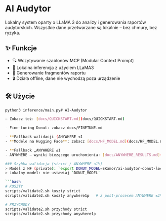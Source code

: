 # AI Audytor

Lokalny system oparty o LLaMA 3 do analizy i generowania raportów audytorskich. Wszystkie dane przetwarzane są lokalnie – bez chmury, bez ryzyka.

## ✨ Funkcje

- 🔍 Wczytywanie szablonów MCP (Modular Context Prompt)
- 🧠 Lokalna inferencja z użyciem LLaMA3
- 🧾 Generowanie fragmentów raportu
- 🔒 Działa offline, dane nie wychodzą poza urządzenie

## 🛠️ Użycie

```bash
python3 inference/main.py# AI-Audytor

— Zobacz też: [docs/QUICKSTART.md](docs/QUICKSTART.md)

- Fine-tuning Donut: zobacz docs/FINETUNE.md

- **Fallback walidacji (ANYWHERE ≤1
- **Modele na Hugging Face**: zobacz [docs/HF_MODEL.md](docs/HF_MODEL.md)

- **Fallback „ANYWHERE ≤1
- ANYWHERE – wyniki bieżącego uruchomienia: [docs/ANYWHERE_RESULTS.md](docs/ANYWHERE_RESULTS.md)

### Szybka walidacja (strict / ANYWHERE ≤1%)
> Model z HF (private): `export DONUT_MODEL=SKamor/ai-audytor-donut-local`
> Lokalny model: nie ustawiaj `DONUT_MODEL`

```bash
# KOSZTY
scripts/validate2.sh koszty strict
scripts/validate2.sh koszty anywhere1p   # z post-procesem ANYWHERE ≤1%

# PRZYCHODY
scripts/validate2.sh przychody strict
scripts/validate2.sh przychody anywhere1p
